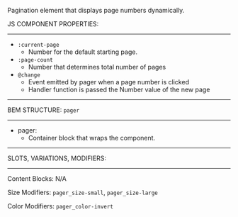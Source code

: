 Pagination element that displays page numbers dynamically.

JS COMPONENT PROPERTIES:
___

* `:current-page`
  * Number for the default starting page.  
* `:page-count`
  * Number that determines total number of pages   
* `@change`
  * Event emitted by pager when a page number is clicked  
  * Handler function is passed the Number value of the new page

___
BEM STRUCTURE: `pager`
___

* pager:
  * Container block that wraps the component.    

___
SLOTS, VARIATIONS, MODIFIERS:
___

Content Blocks: N/A

Size Modifiers: `pager_size-small`, `pager_size-large` 

Color Modifiers: `pager_color-invert`